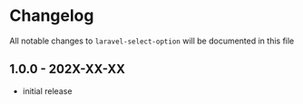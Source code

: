 # Changelog

All notable changes to `laravel-select-option` will be documented in this file

## 1.0.0 - 202X-XX-XX

- initial release
